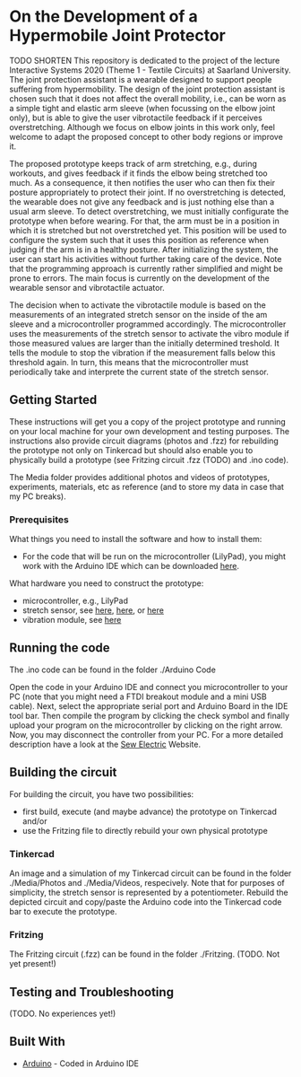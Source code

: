# On the Development of a Hypermobile Joint Protector

TODO SHORTEN
This repository is dedicated to the project of the lecture Interactive Systems 2020 (Theme 1 - Textile Circuits) at Saarland University. 
The joint protection assistant is a wearable designed to support people suffering from hypermobility. The design of the joint protection assistant is chosen such that it does not affect the overall mobility, i.e., can be worn as a simple tight and elastic arm sleeve (when focussing on the elbow joint only), but is able to give the user vibrotactile feedback if it perceives overstretching. Although we focus on elbow joints in this work only, feel welcome to adapt the proposed concept to other body regions or improve it. 

The proposed prototype keeps track of arm stretching, e.g., during workouts, and gives feedback if it finds the elbow being stretched too much. As a consequence, it then notifies the user who can then fix their posture appropriately to protect their joint. If no overstretching is detected, the wearable does not give any feedback and is just nothing else than a usual arm sleeve. To detect overstretching, we must initially configurate the prototype when before wearing. For that, the arm must be in a position in which it is stretched but not overstretched yet. This position will be used to configure the system such that it uses this position as reference when judging if the arm is in a healthy posture. After initializing the system, the user can start his activities without further taking care of the device. Note that the programming approach is currently rather simplified and might be prone to errors. The main focus is currently on the development of the wearable sensor and vibrotactile actuator.

The decision when to activate the vibrotactile module is based on the measurements of an integrated stretch sensor on the inside of the am sleeve and a microcontroller programmed accordingly. The microcontroller uses the measurements of the stretch sensor to activate the vibro module if those measured values are larger than the initially determined treshold. It tells the module to stop the vibration if the measurement falls below this threshold again. In turn, this means that the microcontroller must  periodically take and interprete the current state of the stretch sensor. 

## Getting Started

These instructions will get you a copy of the project prototype and running on your local machine for your own development and testing purposes. The instructions also provide circuit diagrams (photos and .fzz) for rebuilding the prototype not only on Tinkercad but should also enable you to physically build a prototype (see Fritzing circuit .fzz (TODO) and .ino code).

The Media folder provides additional photos and videos of prototypes, experiments, materials, etc as reference (and to store my data in case that my PC breaks). 

### Prerequisites

What things you need to install the software and how to install them:

* For the code that will be run on the microcontroller (LilyPad), you might work with the Arduino IDE which can be downloaded [here](https://www.arduino.cc/en/Main/Software).

What hardware you need to construct the prototype:

* microcontroller, e.g., LilyPad
* stretch sensor, see [here](), [here](), or [here]()
* vibration module, see [here]()

## Running the code

The .ino code can be found in the folder ./Arduino Code

Open the code in your Arduino IDE and connect you microcontroller to your PC (note that you might need a FTDI breakout module and a mini USB cable).
Next, select the appropriate serial port and Arduino Board in the IDE tool bar. Then compile the program by clicking the check symbol and finally upload your program on the microcontroller by clicking on the right arrow. Now, you may disconnect the controller from your PC. For a more detailed description have a look at the [Sew Electric](http://sewelectric.org/diy-projects/3-programming-your-lilypad/) Website.


## Building the circuit

For building the circuit, you have two possibilities:

* first build, execute (and maybe advance) the prototype on Tinkercad and/or
* use the Fritzing file to directly rebuild your own physical prototype

### Tinkercad
An image and a simulation of my Tinkercad circuit can be found in the folder ./Media/Photos and ./Media/Videos, respecively. Note that for purposes of simplicity, the stretch sensor is represented by a potentiometer.
Rebuild the depicted circuit and copy/paste the Arduino code into the Tinkercad code bar to execute the prototype.

### Fritzing
The Fritzing circuit (.fzz) can be found in the folder ./Fritzing. (TODO. Not yet present!)

## Testing and Troubleshooting
(TODO. No experiences yet!)

## Built With

* [Arduino](https://www.arduino.cc/en/Main/Software) - Coded in Arduino IDE


